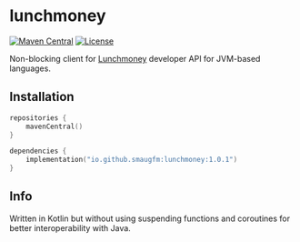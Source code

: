 # lunchmoney

[![Maven Central](https://img.shields.io/maven-central/v/io.github.smaugfm/lunchmoney)](https://central.sonatype.com/search?q=io.github.smaugfm.lunchmoney)
[![License](https://img.shields.io/github/license/smaugfm/lunchmoney.svg)](https://github.com/smaugfm/lunchmoney/blob/master/LICENSE)

Non-blocking client for [Lunchmoney](https://lunchmoney.dev) developer API for JVM-based languages.

## Installation

```kotlin
repositories {
    mavenCentral()
}

dependencies {
    implementation("io.github.smaugfm:lunchmoney:1.0.1")
}
```

## Info

Written in Kotlin but without using suspending functions and coroutines for better interoperability
with Java.
